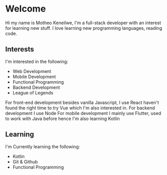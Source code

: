 # Welcome

Hi my name is Motheo Keneilwe, I'm a full-stack developer with an interest for learning new stuff. I love learning new programming languages, reading code.

## Interests

I'm interested in the following:

- Web Development
- Mobile Development
- Functional Programming
- Backend Development
- League of Legends

For front-end development besides vanilla Javascript, I use React haven't found the right time to try Vue which I'm also interested in.
For backend development I use Node
For mobile development I mainly use Flutter, used to work with Java before hence I'm also learning Kotlin

## Learning

I'm Currently learning the following:

- Kotlin
- Git & Github
- Functional Programming
